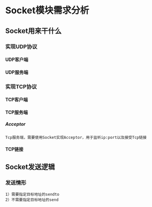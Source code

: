 # Socket模块需求分析
## Socket用来干什么
### 实现UDP协议
#### UDP客户端
#### UDP服务端

### 实现TCP协议
#### TCP客户端
#### TCP服务端
##### Acceptor
    Tcp服务端，需要使用Socket实现Acceptor，用于监听ip:port以及接受Tcp链接
#### TCP链接


## Socket发送逻辑
### 发送情形
    1）需要指定目标地址的sendto
    2）不需要指定目标地址的send
